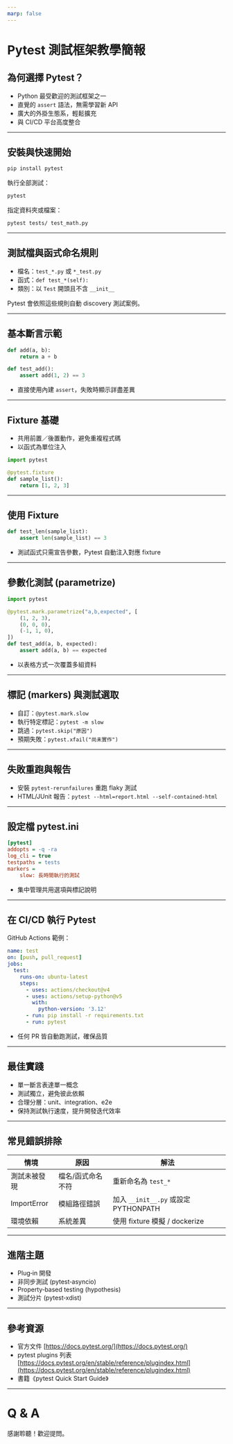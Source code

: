 ```yaml
---
marp: false
---
```


# Pytest 測試框架教學簡報

## 為何選擇 Pytest？

- Python 最受歡迎的測試框架之一
- 直覺的 `assert` 語法，無需學習新 API
- 廣大的外掛生態系，輕鬆擴充
- 與 CI/CD 平台高度整合

---

## 安裝與快速開始

```bash
pip install pytest
```

執行全部測試：

```bash
pytest
```

指定資料夾或檔案：

```bash
pytest tests/ test_math.py
```

---

## 測試檔與函式命名規則

- 檔名：`test_*.py` 或 `*_test.py`
- 函式：`def test_*(self):`
- 類別：以 `Test` 開頭且不含 `__init__`

Pytest 會依照這些規則自動 discovery 測試案例。

---

## 基本斷言示範

```python
def add(a, b):
    return a + b

def test_add():
    assert add(1, 2) == 3
```

- 直接使用內建 `assert`，失敗時顯示詳盡差異

---

## Fixture 基礎

- 共用前置／後置動作，避免重複程式碼
- 以函式為單位注入

```python
import pytest

@pytest.fixture
def sample_list():
    return [1, 2, 3]
```

---

## 使用 Fixture

```python
def test_len(sample_list):
    assert len(sample_list) == 3
```

- 測試函式只需宣告參數，Pytest 自動注入對應 fixture

---

## 參數化測試 (parametrize)

```python
import pytest

@pytest.mark.parametrize("a,b,expected", [
    (1, 2, 3),
    (0, 0, 0),
    (-1, 1, 0),
])
def test_add(a, b, expected):
    assert add(a, b) == expected
```

- 以表格方式一次覆蓋多組資料

---

## 標記 (markers) 與測試選取

- 自訂：`@pytest.mark.slow`
- 執行特定標記：`pytest -m slow`
- 跳過：`pytest.skip("原因")`
- 預期失敗：`pytest.xfail("尚未實作")`

---

## 失敗重跑與報告

- 安裝 `pytest-rerunfailures` 重跑 flaky 測試
- HTML/JUnit 報告：`pytest --html=report.html --self-contained-html`

---

## 設定檔 pytest.ini

```ini
[pytest]
addopts = -q -ra
log_cli = true
testpaths = tests
markers =
    slow: 長時間執行的測試
```

- 集中管理共用選項與標記說明

---

## 在 CI/CD 執行 Pytest

GitHub Actions 範例：

```yaml
name: test
on: [push, pull_request]
jobs:
  test:
    runs-on: ubuntu-latest
    steps:
      - uses: actions/checkout@v4
      - uses: actions/setup-python@v5
        with:
          python-version: '3.12'
      - run: pip install -r requirements.txt
      - run: pytest
```

- 任何 PR 皆自動跑測試，確保品質

---

## 最佳實踐

- 單一斷言表達單一概念
- 測試獨立，避免彼此依賴
- 合理分層：unit、integration、e2e
- 保持測試執行速度，提升開發迭代效率

---

## 常見錯誤排除

| 情境         | 原因              | 解法                                 |
| ------------ | ----------------- | ------------------------------------ |
| 測試未被發現 | 檔名/函式命名不符 | 重新命名為 `test_*`                  |
| ImportError  | 模組路徑錯誤      | 加入 `__init__.py` 或設定 PYTHONPATH |
| 環境依賴     | 系統差異          | 使用 fixture 模擬 / dockerize        |

---

## 進階主題

- Plug‑in 開發
- 非同步測試 (pytest‑asyncio)
- Property‑based testing (hypothesis)
- 測試分片 (pytest‑xdist)

---

## 參考資源

- 官方文件 [https://docs.pytest.org/](https://docs.pytest.org/)
- pytest plugins 列表 [https://docs.pytest.org/en/stable/reference/plugindex.html](https://docs.pytest.org/en/stable/reference/plugindex.html)
- 書籍《pytest Quick Start Guide》

---

# Q & A

感謝聆聽！歡迎提問。
